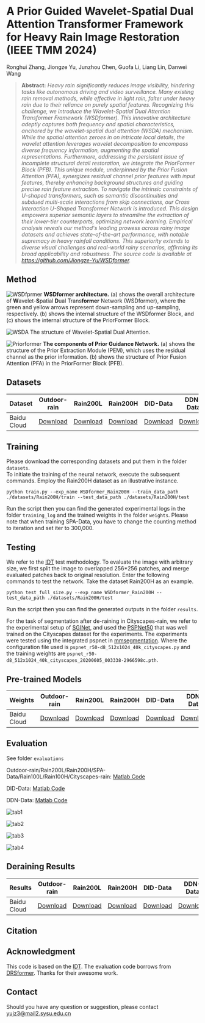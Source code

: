 # A Prior Guided Wavelet-Spatial Dual Attention Transformer Framework for Heavy Rain Image Restoration (IEEE TMM 2024)
Ronghui Zhang, Jiongze Yu, Junzhou Chen, Guofa Li, Liang Lin, Danwei Wang

> **Abstract:** *Heavy rain significantly reduces image visibility, hindering tasks like autonomous driving and video surveillance. Many existing rain removal methods, while effective in light rain, falter under heavy rain due to their reliance on purely spatial features. Recognizing this challenge, we introduce the Wavelet-Spatial Dual Attention Transformer Framework (WSDformer). This innovative architecture adeptly captures both frequency and spatial characteristics, anchored by the wavelet-spatial dual attention (WSDA) mechanism. While the spatial attention zeroes in on intricate local details, the wavelet attention leverages wavelet decomposition to encompass diverse frequency information, augmenting the spatial representations. Furthermore, addressing the persistent issue of incomplete structural detail restoration, we integrate the PriorFormer Block (PFB). This unique module, underpinned by the Prior Fusion Attention (PFA), synergizes residual channel prior features with input features, thereby enhancing background structures and guiding precise rain feature extraction. To navigate the intrinsic constraints of U-shaped transformers, such as semantic discontinuities and subdued multi-scale interactions from skip connections, our Cross Interaction U-Shaped Transformer Network is introduced. This design empowers superior semantic layers to streamline the extraction of their lower-tier counterparts, optimizing network learning. Empirical analysis reveals our method's leading prowess across rainy image datasets and achieves state-of-the-art performance, with notable supremacy in heavy rainfall conditions. This superiority extends to diverse visual challenges and real-world rainy scenarios, affirming its broad applicability and robustness. The source code is available at https://github.com/Jiongze-Yu/WSDformer.*

## Method
![WSDfprmer](fig/network.png)
**WSDformer architecture.** (a) shows the overall architecture of **W**avelet-**S**patial **D**ual Trans**former** Network (WSDformer), where the green and yellow arrows represent down-sampling and up-sampling, respectively. (b) shows the internal structure of the WSDformer Block, and (c) shows the internal structure of the PriorFormer Block.

![WSDA](fig/wsda.png)
The structure of Wavelet-Spatial Dual Attention.

![Priorformer](fig/priorformer.png)
**The components of Prior Guidance Network.** (a) shows the structure of the Prior Extraction Module (PEM), which uses the residual channel as the prior information. (b) shows the structure of Prior Fusion Attention (PFA) in the PriorFormer Block (PFB).

## Datasets
<table>
<thead>
  <tr>
    <th>Dataset</th>
    <th>Outdoor-rain</th>
    <th>Rain200L</th>
    <th>Rain200H</th>
    <th>DID-Data</th>
    <th>DDN-Data</th>
    <th>SPA-Data</th>
    <th>Rain100L</th>
    <th>Rain100H</th>
    <th>Cityscapes-rain</th>
  </tr>
</thead>
<tbody>
  <tr>
    <td>Baidu Cloud</td>
    <td> <a href="">Download </a> </td>
    <td> <a href="">Download </a> </td>
    <td> <a href="">Download </a> </td>
    <td> <a href="">Download </a> </td>
    <td> <a href="">Download </a> </td>
    <td> <a href="">Download </a> </td>
    <td> <a href="">Download </a> </td>
    <td> <a href="">Download </a> </td>
    <td> <a href="">Download </a> </td>
  </tr>
</tbody>
</table>

## Training
Please download the corresponding datasets and put them in the folder `datasets`.  
To initiate the training of the neural network, execute the subsequent commands. Employ the Rain200H dataset as an illustrative instance.
```
python train.py --exp_name WSDformer_Rain200H --train_data_path ./datasets/Rain200H/train --test_data_path ./datasets/Rain200H/test
```
Run the script then you can find the generated experimental logs in the folder `training_log` and the trained weights in the folder `weights`.
Please note that when training SPA-Data, you have to change the counting method to iteration and set iter to 300,000.

## Testing
We refer to the [IDT](https://github.com/jiexiaou/IDT) test methodology. To evaluate the image with arbitrary size, we first split the image to overlapped 256*256 patches, and merge evaluated patches back to original resolution. 
Enter the following commands to test the network. Take the dataset Rain200H as an example.
```
python test_full_size.py --exp_name WSDformer_Rain200H --test_data_path ./datasets/Rain200H/test
```
Run the script then you can find the generated outputs in the folder `results`.

For the task of segmentation after de-raining in Cityscapes-rain, we refer to the experimental setup of [SGINet](https://github.com/OaDsis/SGINet), and used the [PSPNet50](https://github.com/hszhao/semseg) that was well trained on the Cityscapes dataset for the experiments. The experiments were tested using the integrated pspnet in [mmsegmentation](https://mmsegmentation.readthedocs.io/en/latest/). Where the configuration file used is `pspnet_r50-d8_512x1024_40k_cityscapes.py` and the training weights are `pspnet_r50-d8_512x1024_40k_cityscapes_20200605_003338-2966598c.pth`.

## Pre-trained Models
<table>
<thead>
  <tr>
    <th>Weights</th>
    <th>Outdoor-rain</th>
    <th>Rain200L</th>
    <th>Rain200H</th>
    <th>DID-Data</th>
    <th>DDN-Data</th>
    <th>SPA-Data</th>
    <th>Rain100L</th>
    <th>Rain100H</th>
    <th>Cityscapes-rain</th>
  </tr>
</thead>
<tbody>
  <tr>
    <td>Baidu Cloud</td>
    <td> <a href="https://pan.baidu.com/s/1H5CywMn-6eB6_wMusryLig?pwd=rt2b">Download </a> </td>
    <td> <a href="https://pan.baidu.com/s/10EZpWokb58EgpPZ8JGZQPA?pwd=gdyg">Download </a> </td>
    <td> <a href="https://pan.baidu.com/s/1zB-PyTXBWnpzIFHU0EaWOg?pwd=3iun">Download </a> </td>
    <td> <a href="https://pan.baidu.com/s/1QA7lo0d-w9skmw7MY1-mkw?pwd=r6wl">Download </a> </td>
    <td> <a href="https://pan.baidu.com/s/1q8raj-TISUBeTFAD5wsS2w?pwd=9mbn">Download </a> </td>
    <td> <a href="https://pan.baidu.com/s/1_4SBJyYPGk5CNykXvNzHTQ?pwd=sqx1">Download </a> </td>
    <td> <a href="https://pan.baidu.com/s/10b_owH5yd0ZvLhKAl0l6Bg?pwd=sg12">Download </a> </td>
    <td> <a href="https://pan.baidu.com/s/1hV5FfQmQampVN9z9q0pO9w?pwd=97a9">Download </a> </td>
    <td> <a href="https://pan.baidu.com/s/1eWBO6_7soFcfhJwAFPPXUA?pwd=q22h">Download </a> </td>
  </tr>
</tbody>
</table>

## Evaluation
See folder `evaluations`

Outdoor-rain/Rain200L/Rain200H/SPA-Data/Rain100L/Rain100H/Cityscapes-rain: [Matlab Code](https://github.com/Jiongze-Yu/WSDformer/blob/main/evaluations/Evaluation_1/evaluaterain.m)

DID-Data: [Matlab Code](https://github.com/Jiongze-Yu/WSDformer/blob/main/evaluations/Evaluation_2/statistic_DID.m)

DDN-Data: [Matlab Code](https://github.com/Jiongze-Yu/WSDformer/blob/main/evaluations/Evaluation_2/statistic_DID.m)

![tab1](fig/tab1.png)

![tab2](fig/tab2.png)

![tab3](fig/tab3.png)

![tab4](fig/tab4.png)

## Deraining Results
<table>
<thead>
  <tr>
    <th>Results</th>
    <th>Outdoor-rain</th>
    <th>Rain200L</th>
    <th>Rain200H</th>
    <th>DID-Data</th>
    <th>DDN-Data</th>
    <th>SPA-Data</th>
    <th>Rain100L</th>
    <th>Rain100H</th>
    <th>Cityscapes-rain</th>
  </tr>
</thead>
<tbody>
  <tr>
    <td>Baidu Cloud</td>
    <td> <a href="https://pan.baidu.com/s/1YD-6y_L5LN4TBeL1t57FgQ?pwd=ruaf">Download </a> </td>
    <td> <a href="https://pan.baidu.com/s/1__Xg0C4Q7qO_XGmjy_4mzQ?pwd=qdzz">Download </a> </td>
    <td> <a href="https://pan.baidu.com/s/1I3GhX6S_yBVvv8i3Nn1xgw?pwd=9ckc">Download </a> </td>
    <td> <a href="https://pan.baidu.com/s/1P6DuokUS335Dg5eGQtv3Pg?pwd=gmk2">Download </a> </td>
    <td> <a href="https://pan.baidu.com/s/1Qxmnky09KjO6iDOc4M-lOg?pwd=7iz3">Download </a> </td>
    <td> <a href="https://pan.baidu.com/s/1Yy_CGWtAcyLw8Ags9CED5A?pwd=f731">Download </a> </td>
    <td> <a href="https://pan.baidu.com/s/1-2kp5kj2z3lNIwCk3lRX3w?pwd=ioa9">Download </a> </td>
    <td> <a href="https://pan.baidu.com/s/12Tu0mgx21q0Z1xd5de3osg?pwd=ygev">Download </a> </td>
    <td> <a href="https://pan.baidu.com/s/10-t0HVhZzGSKputbybw69A?pwd=828v">Download </a> </td>
  </tr>
</tbody>
</table>

## Citation

## Acknowledgment
This code is based on the [IDT](https://github.com/jiexiaou/IDT). 
The evaluation code borrows from [DRSformer](https://github.com/cschenxiang/DRSformer).
Thanks for their awesome work.

## Contact
Should you have any question or suggestion, please contact yujz3@mail2.sysu.edu.cn
